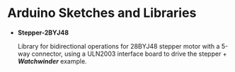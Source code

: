 Arduino Sketches and Libraries
======================

<ul>
	<li><b>Stepper-2BYJ48</b>
  	<p>Library for bidirectional operations for 28BYJ48 stepper motor with a 5-way connector, using a ULN2003 interface board to drive the stepper + <i><b>Watchwinder</b></i> example.</p>
	</li>
<ul>
